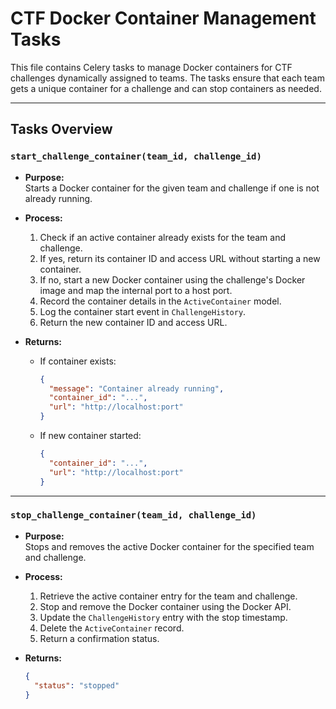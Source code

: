 # CTF Docker Container Management Tasks

This file contains Celery tasks to manage Docker containers for CTF challenges dynamically assigned to teams. The tasks ensure that each team gets a unique container for a challenge and can stop containers as needed.

---

## Tasks Overview

### `start_challenge_container(team_id, challenge_id)`

- **Purpose:**  
  Starts a Docker container for the given team and challenge if one is not already running.

- **Process:**  
  1. Check if an active container already exists for the team and challenge.  
  2. If yes, return its container ID and access URL without starting a new container.  
  3. If no, start a new Docker container using the challenge's Docker image and map the internal port to a host port.  
  4. Record the container details in the `ActiveContainer` model.  
  5. Log the container start event in `ChallengeHistory`.  
  6. Return the new container ID and access URL.

- **Returns:**  
  - If container exists:  
    ```json
    {
      "message": "Container already running",
      "container_id": "...",
      "url": "http://localhost:port"
    }
    ```
  - If new container started:  
    ```json
    {
      "container_id": "...",
      "url": "http://localhost:port"
    }
    ```

---

### `stop_challenge_container(team_id, challenge_id)`

- **Purpose:**  
  Stops and removes the active Docker container for the specified team and challenge.

- **Process:**  
  1. Retrieve the active container entry for the team and challenge.  
  2. Stop and remove the Docker container using the Docker API.  
  3. Update the `ChallengeHistory` entry with the stop timestamp.  
  4. Delete the `ActiveContainer` record.  
  5. Return a confirmation status.

- **Returns:**  
  ```json
  {
    "status": "stopped"
  }
